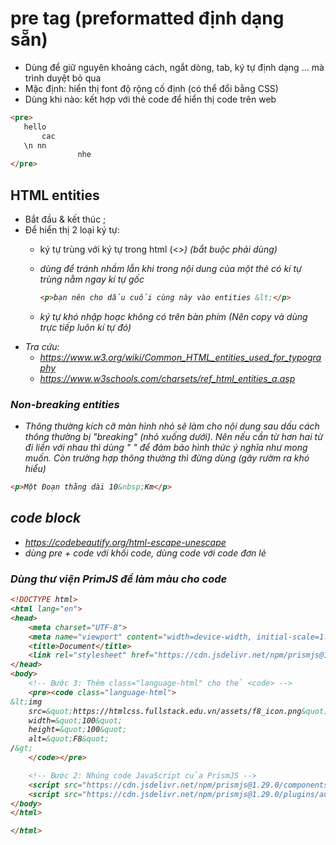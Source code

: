 # pre tag (preformatted định dạng sẵn)

- Dùng để giữ nguyên khoảng cách, ngắt dòng, tab, ký tự định dạng ... mà trình duyệt bỏ qua
- Mặc định: hiển thị font độ rộng cố định (có thể đổi bằng CSS)
- Dùng khi nào: kết hợp với thẻ code để hiển thị code trên web

```html
<pre>
   hello
       cac
   \n nn  
               nhe
</pre>
```

## HTML entities

- Bắt đầu & kết thúc ;
- Để hiển thị 2 loại ký tự:
  - ký tự trùng với ký tự trong html (&lt;<i>&gt;) (bắt buộc phải dùng)
  - dùng để tránh nhầm lẫn khi trong nội dung của một thẻ có kí tự trùng nằm ngay kí tự gốc

    ```html
    <p>bạn nên cho dấu cuối cùng này vào entities &lt;</p>
    ```

  - ký tự khó nhập hoạc không có trên bàn phím (Nên copy và dùng trực tiếp luôn kí tự đó)
- Tra cứu:
  - <https://www.w3.org/wiki/Common_HTML_entities_used_for_typography>
  - <https://www.w3schools.com/charsets/ref_html_entities_a.asp>

### Non-breaking entities

- Thông thường kích cỡ màn hình nhỏ sẽ làm cho nội dung sau dấu cách thông thường bị "breaking" (nhỏ xuống dưới). Nên nếu cần từ hơn hai từ đi liền với nhau thì dùng "&nbsp;" để đảm bảo hình thức ý nghĩa như mong muốn. Còn trường hợp thông thường thì đừng dùng (gây rườm ra khó hiểu)

```html
<p>Một Đoạn thằng dài 10&nbsp;Km</p>
```

## code block

- <https://codebeautify.org/html-escape-unescape>
- dùng pre + code với khối code, dùng code với code đơn lẻ

### Dùng thư viện PrimJS để làm màu cho code

```html
<!DOCTYPE html>
<html lang="en">
<head>
    <meta charset="UTF-8">
    <meta name="viewport" content="width=device-width, initial-scale=1.0">
    <title>Document</title>
    <link rel="stylesheet" href="https://cdn.jsdelivr.net/npm/prismjs@1.29.0/themes/prism-okaidia.min.css">
</head>
<body>
    <!-- Bước 3: Thêm class="language-html" cho thẻ <code> -->
    <pre><code class="language-html">
&lt;img
    src=&quot;https://htmlcss.fullstack.edu.vn/assets/f8_icon.png&quot;
    width=&quot;100&quot;
    height=&quot;100&quot;
    alt=&quot;F8&quot;
/&gt;
    </code></pre>

    <!-- Bước 2: Nhúng code JavaScript của PrismJS -->
    <script src="https://cdn.jsdelivr.net/npm/prismjs@1.29.0/components/prism-core.min.js"></script>
    <script src="https://cdn.jsdelivr.net/npm/prismjs@1.29.0/plugins/autoloader/prism-autoloader.min.js"></script>
</body>
</html>

</html>
```
